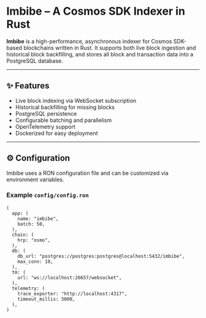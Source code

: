 # Imbibe – A Cosmos SDK Indexer in Rust

**Imbibe** is a high-performance, asynchronous indexer for Cosmos SDK-based blockchains written in Rust. It supports both live block ingestion and historical block backfilling, and stores all block and transaction data into a PostgreSQL database.

---

## ✨ Features

- Live block indexing via WebSocket subscription
- Historical backfilling for missing blocks
- PostgreSQL persistence
- Configurable batching and parallelism
- OpenTelemetry support
- Dockerized for easy deployment

---

## ⚙️ Configuration

Imbibe uses a RON configuration file and can be customized via environment variables.

### Example `config/config.ron`

```ron
(
  app: (
    name: "imbibe",
    batch: 50,
  ),
  chain: (
    hrp: "osmo",
  ),
  db: (
    db_url: "postgres://postgres:postgres@localhost:5432/imbibe",
    max_conn: 10,
  ),
  tm: (
    url: "ws://localhost:26657/websocket",
  ),
  telemetry: (
    trace_exporter: "http://localhost:4317",
    timeout_millis: 5000,
  ),
)
